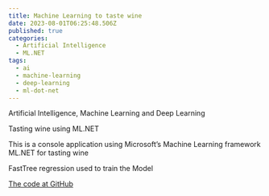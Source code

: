 ```yaml
---
title: Machine Learning to taste wine
date: 2023-08-01T06:25:48.506Z
published: true
categories:
  - Artificial Intelligence
  - ML.NET
tags:
  - ai
  - machine-learning
  - deep-learning
  - ml-dot-net
---
```


Artificial Intelligence, Machine Learning and Deep Learning

Tasting wine using ML.NET

This is a console application using Microsoft’s Machine Learning framework ML.NET for tasting wine

FastTree regression used to train the Model

<a href="https://github.com/persteenolsen/WineML" target="_blank">The code at GitHub</a>





